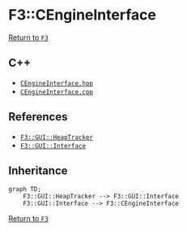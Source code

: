 # F3::CEngineInterface

[Return to `F3`](/docs/F3.md)

## C++

- [`CEngineInterface.hpp`](/c++/include/CEngineInterface.hpp)
- [`CEngineInterface.cpp`](/c++/source/CEngineInterface.cpp)

## References

- [`F3::GUI::HeapTracker`](/docs/F3/GUI/HeapTracker.md)
- [`F3::GUI::Interface`](/docs/F3/GUI/Interface.md)

## Inheritance

```mermaid
graph TD;
    F3::GUI::HeapTracker --> F3::GUI::Interface
    F3::GUI::Interface --> F3::CEngineInterface
```

[Return to `F3`](/docs/F3.md)
